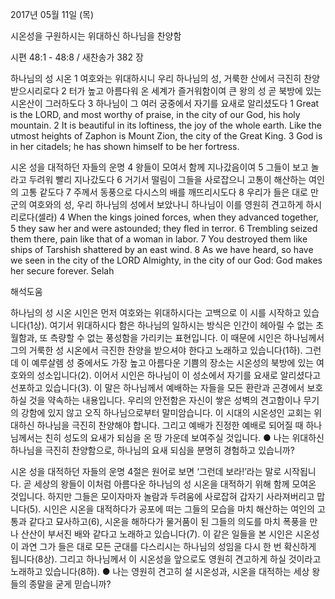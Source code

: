 2017년 05월 11일 (목)

시온성을 구원하시는 위대하신 하나님을 찬양함



시편 48:1 - 48:8 / 새찬송가 382 장


하나님의 성 시온
1 여호와는 위대하시니 우리 하나님의 성, 거룩한 산에서 극진히 찬양받으시리로다 2 터가 높고 아름다워 온 세계가 즐거워함이여 큰 왕의 성 곧 북방에 있는 시온산이 그러하도다 3 하나님이 그 여러 궁중에서 자기를 요새로 알리셨도다 
1 Great is the LORD, and most worthy of praise, in the city of our God, his holy mountain. 2 It is beautiful in its loftiness, the joy of the whole earth. Like the utmost heights of Zaphon is Mount Zion, the city of the Great King. 3 God is in her citadels; he has shown himself to be her fortress.

시온 성을 대적하던 자들의 운명
4 왕들이 모여서 함께 지나갔음이여 5 그들이 보고 놀라고 두려워 빨리 지나갔도다 6 거기서 떨림이 그들을 사로잡으니 고통이 해산하는 여인의 고통 같도다 7 주께서 동풍으로 다시스의 배를 깨뜨리시도다 8 우리가 들은 대로 만군의 여호와의 성, 우리 하나님의 성에서 보았나니 하나님이 이를 영원히 견고하게 하시리로다(셀라)
4 When the kings joined forces, when they advanced together, 5 they saw her and were astounded; they fled in terror. 6 Trembling seized them there, pain like that of a woman in labor. 7 You destroyed them like ships of Tarshish shattered by an east wind. 8 As we have heard, so have we seen in the city of the LORD Almighty, in the city of our God: God makes her secure forever. Selah

해석도움





하나님의 성 시온
시인은 먼저  여호와는 위대하시다는 고백으로 이 시를 시작하고 있습니다(1상). 여기서 위대하시다 함은 하나님의 일하시는 방식은 인간이 헤아릴 수 없는 초월함과, 또 측량할 수 없는 풍성함을 가리키는 표현입니다. 이 때문에 시인은 하나님께서 그의 거룩한 성 시온에서 극진한 찬양을 받으셔야 한다고 노래하고 있습니다(1하). 그런데 이 예루살렘 성 중에서도 가장 높고 아름다운 기쁨의 장소는 시온성의 북방에 있는 여호와의 성소입니다(2). 이어서 시인은 하나님이 이 성소에서 자기를 요새로 알리셨다고 선포하고 있습니다(3). 이 말은 하나님께서 예배하는 자들을 모든 환란과 곤경에서 보호하실 것을 약속하는 내용입니다. 우리의 안전함은 자신이 쌓은 성벽의 견고함이나 무기의 강함에 있지 않고 오직 하나님으로부터 말미암습니다. 이 시대의 시온성인 교회는 위대하신 하나님을 극진히 찬양해야 합니다. 그리고 예배가 진정한 예배로 되어질 때 하나님께서는 친히 성도의 요새가 되심을 온 땅 가운데 보여주실 것입니다.
● 나는 위대하신 하나님을 극진히 찬양함으로, 하나님의 요새 되심을 분명히 경험하고 있습니까?

시온 성을 대적하던 자들의 운명
4절은 원어로 보면 ‘그런데 보라!’라는 말로 시작됩니다. 곧 세상의 왕들이 이처럼 아름다운 하나님의 성 시온을 대적하기 위해 함께 모여온 것입니다. 하지만 그들은 모이자마자 놀람과 두려움에 사로잡혀 갑자기 사라져버리고 맙니다(5). 시인은 시온을 대적하다가 공포에 떠는 그들의 모습을 마치 해산하는 여인의 고통과 같다고 묘사하고(6), 시온을 해하다가 물거품이 된 그들의 의도를 마치 폭풍을 만나 산산이 부서진 배와 같다고 노래하고 있습니다(7). 이 같은 일들을 본 시인은 시온성이 과연 그가 들은 대로 모든 군대를 다스리시는 하나님의 성임을 다시 한 번 확신하게 됩니다(8상). 그리고 하나님께서 이 시온성을 앞으로도 영원히 견고하게 하실 것이라고 노래하고 있습니다(8하).
● 나는 영원히 견고히 설 시온성과, 시온을 대적하는 세상 왕들의 종말을 굳게 믿습니까?
